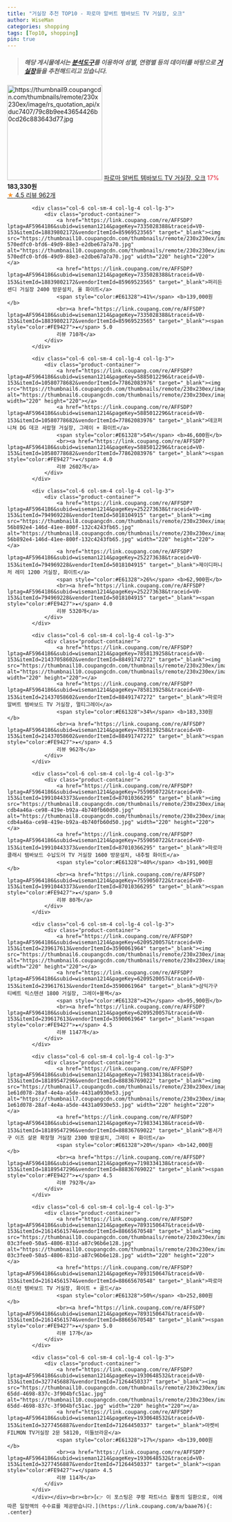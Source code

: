 ```yaml
---
title: "거실장 추천 TOP10 - 파로마 알버트 템바보드 TV 거실장, 오크"
author: WiseMan
categories: shopping
tags: [Top10, shopping]
pin: true
---
```


> ##### 해당 게시물에서는 [**분석도구**](https://itemscout.io/)를 이용하여 **성별**, **연령별** 등의 데이터를 바탕으로 [**거실장**](https://link.coupang.com/a/baae76)들을 추천해드리고 있습니다.
<div class="container"><div class="row">
            <div class="col-6 col-sm-4 col-lg-4 col-lg-3">
                <div class="product-container">
                    <a href="https://link.coupang.com/re/AFFSDP?lptag=AF5964186&subid=wiseman1214&pageKey=7858139258&traceid=V0-153&itemId=21437058603&vendorItemId=88491747285" target="_blank"><img src="https://thumbnail9.coupangcdn.com/thumbnails/remote/230x230ex/image/rs_quotation_api/xduc7407/79c8b9ee43654426b0cd26c883643d77.jpg" alt="https://thumbnail9.coupangcdn.com/thumbnails/remote/230x230ex/image/rs_quotation_api/xduc7407/79c8b9ee43654426b0cd26c883643d77.jpg" width="220" height="220"></a>
                    <a href="https://link.coupang.com/re/AFFSDP?lptag=AF5964186&subid=wiseman1214&pageKey=7858139258&traceid=V0-153&itemId=21437058603&vendorItemId=88491747285" target="_blank">파로마 알버트 템바보드 TV 거실장, 오크</a>
                    <span style="color:#E61328">17%</span> <b>183,330원</b>
                    <br><a href="https://link.coupang.com/re/AFFSDP?lptag=AF5964186&subid=wiseman1214&pageKey=7858139258&traceid=V0-153&itemId=21437058603&vendorItemId=88491747285" target="_blank"><span style="color:#FE9427">★</span> 4.5
                    리뷰 962개</a>
                </div>
            </div>
            
            <div class="col-6 col-sm-4 col-lg-4 col-lg-3">
                <div class="product-container">
                    <a href="https://link.coupang.com/re/AFFSDP?lptag=AF5964186&subid=wiseman1214&pageKey=7335028388&traceid=V0-153&itemId=18839802172&vendorItemId=85969523565" target="_blank"><img src="https://thumbnail10.coupangcdn.com/thumbnails/remote/230x230ex/image/retail/images/8157411209910385-570edfc0-bfd6-49d9-88e3-e2dbe67a7a70.jpg" alt="https://thumbnail10.coupangcdn.com/thumbnails/remote/230x230ex/image/retail/images/8157411209910385-570edfc0-bfd6-49d9-88e3-e2dbe67a7a70.jpg" width="220" height="220"></a>
                    <a href="https://link.coupang.com/re/AFFSDP?lptag=AF5964186&subid=wiseman1214&pageKey=7335028388&traceid=V0-153&itemId=18839802172&vendorItemId=85969523565" target="_blank">퍼리든 센디 거실장 2400 방문설치, 올 화이트</a>
                    <span style="color:#E61328">41%</span> <b>139,000원</b>
                    <br><a href="https://link.coupang.com/re/AFFSDP?lptag=AF5964186&subid=wiseman1214&pageKey=7335028388&traceid=V0-153&itemId=18839802172&vendorItemId=85969523565" target="_blank"><span style="color:#FE9427">★</span> 5.0
                    리뷰 710개</a>
                </div>
            </div>
            
            <div class="col-6 col-sm-4 col-lg-4 col-lg-3">
                <div class="product-container">
                    <a href="https://link.coupang.com/re/AFFSDP?lptag=AF5964186&subid=wiseman1214&pageKey=5885012296&traceid=V0-153&itemId=10580778682&vendorItemId=77862083976" target="_blank"><img src="https://thumbnail6.coupangcdn.com/thumbnails/remote/230x230ex/image/rs_quotation_api/8akfsdeq/83eb8e89332d4cc494048a89b021ee3f.jpg" alt="https://thumbnail6.coupangcdn.com/thumbnails/remote/230x230ex/image/rs_quotation_api/8akfsdeq/83eb8e89332d4cc494048a89b021ee3f.jpg" width="220" height="220"></a>
                    <a href="https://link.coupang.com/re/AFFSDP?lptag=AF5964186&subid=wiseman1214&pageKey=5885012296&traceid=V0-153&itemId=10580778682&vendorItemId=77862083976" target="_blank">데코퍼니쳐 DG 데코 서랍형 거실장, 그레이 + 화이트</a>
                    <span style="color:#E61328">54%</span> <b>46,600원</b>
                    <br><a href="https://link.coupang.com/re/AFFSDP?lptag=AF5964186&subid=wiseman1214&pageKey=5885012296&traceid=V0-153&itemId=10580778682&vendorItemId=77862083976" target="_blank"><span style="color:#FE9427">★</span> 4.0
                    리뷰 2602개</a>
                </div>
            </div>
            
            <div class="col-6 col-sm-4 col-lg-4 col-lg-3">
                <div class="product-container">
                    <a href="https://link.coupang.com/re/AFFSDP?lptag=AF5964186&subid=wiseman1214&pageKey=252273638&traceid=V0-153&itemId=794969228&vendorItemId=5018104915" target="_blank"><img src="https://thumbnail8.coupangcdn.com/thumbnails/remote/230x230ex/image/retail/images/3752495044877294-56b892e4-146d-41ee-800f-132c4243fb65.jpg" alt="https://thumbnail8.coupangcdn.com/thumbnails/remote/230x230ex/image/retail/images/3752495044877294-56b892e4-146d-41ee-800f-132c4243fb65.jpg" width="220" height="220"></a>
                    <a href="https://link.coupang.com/re/AFFSDP?lptag=AF5964186&subid=wiseman1214&pageKey=252273638&traceid=V0-153&itemId=794969228&vendorItemId=5018104915" target="_blank">제이디퍼니처 레미 1200 거실장, 화이트</a>
                    <span style="color:#E61328">26%</span> <b>62,900원</b>
                    <br><a href="https://link.coupang.com/re/AFFSDP?lptag=AF5964186&subid=wiseman1214&pageKey=252273638&traceid=V0-153&itemId=794969228&vendorItemId=5018104915" target="_blank"><span style="color:#FE9427">★</span> 4.0
                    리뷰 5320개</a>
                </div>
            </div>
            
            <div class="col-6 col-sm-4 col-lg-4 col-lg-3">
                <div class="product-container">
                    <a href="https://link.coupang.com/re/AFFSDP?lptag=AF5964186&subid=wiseman1214&pageKey=7858139258&traceid=V0-153&itemId=21437058602&vendorItemId=88491747272" target="_blank"><img src="https://thumbnail10.coupangcdn.com/thumbnails/remote/230x230ex/image/rs_quotation_api/nrljzmza/56ac948639fc4b578a78b532746b1ce6.jpg" alt="https://thumbnail10.coupangcdn.com/thumbnails/remote/230x230ex/image/rs_quotation_api/nrljzmza/56ac948639fc4b578a78b532746b1ce6.jpg" width="220" height="220"></a>
                    <a href="https://link.coupang.com/re/AFFSDP?lptag=AF5964186&subid=wiseman1214&pageKey=7858139258&traceid=V0-153&itemId=21437058602&vendorItemId=88491747272" target="_blank">파로마 알버트 템바보드 TV 거실장, 멀티그레이</a>
                    <span style="color:#E61328">34%</span> <b>183,330원</b>
                    <br><a href="https://link.coupang.com/re/AFFSDP?lptag=AF5964186&subid=wiseman1214&pageKey=7858139258&traceid=V0-153&itemId=21437058602&vendorItemId=88491747272" target="_blank"><span style="color:#FE9427">★</span> 4.5
                    리뷰 962개</a>
                </div>
            </div>
            
            <div class="col-6 col-sm-4 col-lg-4 col-lg-3">
                <div class="product-container">
                    <a href="https://link.coupang.com/re/AFFSDP?lptag=AF5964186&subid=wiseman1214&pageKey=7559050722&traceid=V0-153&itemId=19910443373&vendorItemId=87010366295" target="_blank"><img src="https://thumbnail8.coupangcdn.com/thumbnails/remote/230x230ex/image/retail/images/4054185582082065-cdb4a46a-ce98-419e-b92a-4b740fb60d50.jpg" alt="https://thumbnail8.coupangcdn.com/thumbnails/remote/230x230ex/image/retail/images/4054185582082065-cdb4a46a-ce98-419e-b92a-4b740fb60d50.jpg" width="220" height="220"></a>
                    <a href="https://link.coupang.com/re/AFFSDP?lptag=AF5964186&subid=wiseman1214&pageKey=7559050722&traceid=V0-153&itemId=19910443373&vendorItemId=87010366295" target="_blank">파로마 클래시 템바보드 수납도어 TV 거실장 1600 방문설치, 내추럴 화이트</a>
                    <span style="color:#E61328">40%</span> <b>191,900원</b>
                    <br><a href="https://link.coupang.com/re/AFFSDP?lptag=AF5964186&subid=wiseman1214&pageKey=7559050722&traceid=V0-153&itemId=19910443373&vendorItemId=87010366295" target="_blank"><span style="color:#FE9427">★</span> 5.0
                    리뷰 80개</a>
                </div>
            </div>
            
            <div class="col-6 col-sm-4 col-lg-4 col-lg-3">
                <div class="product-container">
                    <a href="https://link.coupang.com/re/AFFSDP?lptag=AF5964186&subid=wiseman1214&pageKey=6209520057&traceid=V0-153&itemId=239617613&vendorItemId=3590061964" target="_blank"><img src="https://thumbnail6.coupangcdn.com/thumbnails/remote/230x230ex/image/vendor_inventory/ea08/1c6601fefc640e5caf75e4eb79d339c1e3ae25b3c64d00b68b941b79338c.jpg" alt="https://thumbnail6.coupangcdn.com/thumbnails/remote/230x230ex/image/vendor_inventory/ea08/1c6601fefc640e5caf75e4eb79d339c1e3ae25b3c64d00b68b941b79338c.jpg" width="220" height="220"></a>
                    <a href="https://link.coupang.com/re/AFFSDP?lptag=AF5964186&subid=wiseman1214&pageKey=6209520057&traceid=V0-153&itemId=239617613&vendorItemId=3590061964" target="_blank">삼익가구 티베트 익스텐션 1800 거실장, 그레이+블랙</a>
                    <span style="color:#E61328">42%</span> <b>95,900원</b>
                    <br><a href="https://link.coupang.com/re/AFFSDP?lptag=AF5964186&subid=wiseman1214&pageKey=6209520057&traceid=V0-153&itemId=239617613&vendorItemId=3590061964" target="_blank"><span style="color:#FE9427">★</span> 4.5
                    리뷰 1147개</a>
                </div>
            </div>
            
            <div class="col-6 col-sm-4 col-lg-4 col-lg-3">
                <div class="product-container">
                    <a href="https://link.coupang.com/re/AFFSDP?lptag=AF5964186&subid=wiseman1214&pageKey=7198334138&traceid=V0-153&itemId=18189547296&vendorItemId=88836769022" target="_blank"><img src="https://thumbnail7.coupangcdn.com/thumbnails/remote/230x230ex/image/retail/images/3378103258109002-1e61d078-28af-4e4a-a5de-4431a0930e53.jpg" alt="https://thumbnail7.coupangcdn.com/thumbnails/remote/230x230ex/image/retail/images/3378103258109002-1e61d078-28af-4e4a-a5de-4431a0930e53.jpg" width="220" height="220"></a>
                    <a href="https://link.coupang.com/re/AFFSDP?lptag=AF5964186&subid=wiseman1214&pageKey=7198334138&traceid=V0-153&itemId=18189547296&vendorItemId=88836769022" target="_blank">동서가구 이즈 살몬 확장형 거실장 2300 방문설치, 그레이 + 화이트</a>
                    <span style="color:#E61328">20%</span> <b>142,000원</b>
                    <br><a href="https://link.coupang.com/re/AFFSDP?lptag=AF5964186&subid=wiseman1214&pageKey=7198334138&traceid=V0-153&itemId=18189547296&vendorItemId=88836769022" target="_blank"><span style="color:#FE9427">★</span> 4.5
                    리뷰 792개</a>
                </div>
            </div>
            
            <div class="col-6 col-sm-4 col-lg-4 col-lg-3">
                <div class="product-container">
                    <a href="https://link.coupang.com/re/AFFSDP?lptag=AF5964186&subid=wiseman1214&pageKey=7893150647&traceid=V0-153&itemId=21614561574&vendorItemId=88665670548" target="_blank"><img src="https://thumbnail10.coupangcdn.com/thumbnails/remote/230x230ex/image/retail/images/903448866192250-03c3fee0-50a5-4806-831d-a87c96b6e128.jpg" alt="https://thumbnail10.coupangcdn.com/thumbnails/remote/230x230ex/image/retail/images/903448866192250-03c3fee0-50a5-4806-831d-a87c96b6e128.jpg" width="220" height="220"></a>
                    <a href="https://link.coupang.com/re/AFFSDP?lptag=AF5964186&subid=wiseman1214&pageKey=7893150647&traceid=V0-153&itemId=21614561574&vendorItemId=88665670548" target="_blank">파로마 이스턴 템바보드 TV 거실장, 화이트 + 골드</a>
                    <span style="color:#E61328">50%</span> <b>252,800원</b>
                    <br><a href="https://link.coupang.com/re/AFFSDP?lptag=AF5964186&subid=wiseman1214&pageKey=7893150647&traceid=V0-153&itemId=21614561574&vendorItemId=88665670548" target="_blank"><span style="color:#FE9427">★</span> 5.0
                    리뷰 17개</a>
                </div>
            </div>
            
            <div class="col-6 col-sm-4 col-lg-4 col-lg-3">
                <div class="product-container">
                    <a href="https://link.coupang.com/re/AFFSDP?lptag=AF5964186&subid=wiseman1214&pageKey=1930648532&traceid=V0-153&itemId=3277456887&vendorItemId=71264450337" target="_blank"><img src="https://thumbnail10.coupangcdn.com/thumbnails/remote/230x230ex/image/retail/images/2020/08/06/18/4/7c671ce5-65dd-4698-837c-3f904bfc51ac.jpg" alt="https://thumbnail10.coupangcdn.com/thumbnails/remote/230x230ex/image/retail/images/2020/08/06/18/4/7c671ce5-65dd-4698-837c-3f904bfc51ac.jpg" width="220" height="220"></a>
                    <a href="https://link.coupang.com/re/AFFSDP?lptag=AF5964186&subid=wiseman1214&pageKey=1930648532&traceid=V0-153&itemId=3277456887&vendorItemId=71264450337" target="_blank">마켓비 FILMON TV거실장 2문 58120, 미들브라운</a>
                    <span style="color:#E61328">17%</span> <b>139,000원</b>
                    <br><a href="https://link.coupang.com/re/AFFSDP?lptag=AF5964186&subid=wiseman1214&pageKey=1930648532&traceid=V0-153&itemId=3277456887&vendorItemId=71264450337" target="_blank"><span style="color:#FE9427">★</span> 4.5
                    리뷰 114개</a>
                </div>
            </div>
            </div></div><br><br>[👉 이 포스팅은 쿠팡 파트너스 활동의 일환으로, 이에 따른 일정액의 수수료를 제공받습니다.](https://link.coupang.com/a/baae76){: .center}